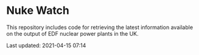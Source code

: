 # Nuke Watch

This repository includes code for retrieving the latest information available on the output of EDF nuclear power plants in the UK.

Last updated: 2021-04-15 07:14